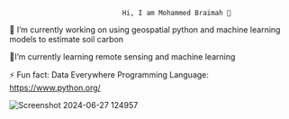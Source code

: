                                 Hi, I am Mohammed Braimah 👋


🔭 I’m currently working on using geospatial python and machine learning models to estimate soil carbon

🌱I’m currently learning remote sensing and machine learning

⚡ Fun fact: Data Everywhere
Programming Language: https://www.python.org/

![Screenshot 2024-06-27 124957](https://github.com/braimahm/braimahm/assets/52035307/f1600ada-516b-4484-b64a-249e706d4cc6)



